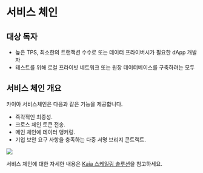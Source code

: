 # 서비스 체인

## 대상 독자 <a id="intended-audience"></a>

- 높은 TPS, 최소한의 트랜잭션 수수료 또는 데이터 프라이버시가 필요한 dApp 개발자
- 테스트를 위해 로컬 프라이빗 네트워크 또는 원장 데이터베이스를 구축하려는 모두

## 서비스 체인 개요 <a id="service-chain-overview"></a>

카이아 서비스체인은 다음과 같은 기능을 제공합니다.

- 즉각적인 최종성.
- 크로스 체인 토큰 전송.
- 메인 체인에 데이터 앵커링.
- 기업 보안 요구 사항을 충족하는 다중 서명 브리지 콘트랙트.

![](/img/nodes/sc_connection.png)

서비스 체인에 대한 자세한 내용은 [Kaia 스케일링 솔루션](../../learn/scaling-solutions.md)을 참고하세요.

